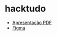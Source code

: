 # hacktudo
* [Apresentação PDF](https://github.com/jumajubs/hacktudo/blob/main/pythombas%20(1).pdf) 
* [Figma](https://www.figma.com/proto/UA4OLonaQGld5IeR0GWjvx/Hackathon-OLX?node-id=1%3A3&scaling=min-zoom&page-id=0%3A1&starting-point-node-id=1%3A3)
